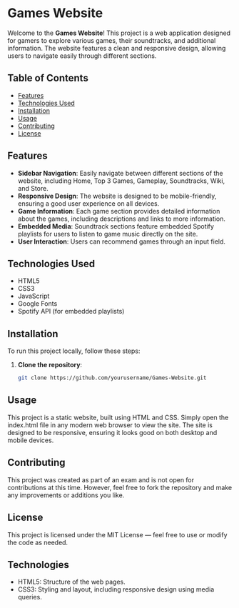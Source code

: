 # Games Website

Welcome to the **Games Website**! This project is a web application designed for gamers to explore various games, their soundtracks, and additional information. The website features a clean and responsive design, allowing users to navigate easily through different sections.

## Table of Contents

- [Features](#features)
- [Technologies Used](#technologies-used)
- [Installation](#installation)
- [Usage](#usage)
- [Contributing](#contributing)
- [License](#license)

## Features

- **Sidebar Navigation**: Easily navigate between different sections of the website, including Home, Top 3 Games, Gameplay, Soundtracks, Wiki, and Store.
- **Responsive Design**: The website is designed to be mobile-friendly, ensuring a good user experience on all devices.
- **Game Information**: Each game section provides detailed information about the games, including descriptions and links to more information.
- **Embedded Media**: Soundtrack sections feature embedded Spotify playlists for users to listen to game music directly on the site.
- **User  Interaction**: Users can recommend games through an input field.

## Technologies Used

- HTML5
- CSS3
- JavaScript
- Google Fonts
- Spotify API (for embedded playlists)

## Installation

To run this project locally, follow these steps:

1. **Clone the repository**:
   ```bash
   git clone https://github.com/yourusername/Games-Website.git

## Usage

This project is a static website, built using HTML and CSS. Simply open the index.html file in any modern web browser to view the site. The site is designed to be responsive, ensuring it looks good on both desktop and mobile devices.

## Contributing
This project was created as part of an exam and is not open for contributions at this time. However, feel free to fork the repository and make any improvements or additions you like.

## License

This project is licensed under the MIT License — feel free to use or modify the code as needed.

## Technologies

- HTML5: Structure of the web pages.
- CSS3: Styling and layout, including responsive design using media queries.
